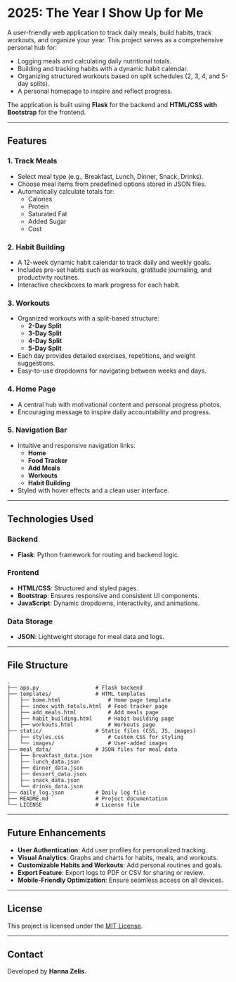 # 2025: The Year I Show Up for Me

A user-friendly web application to track daily meals, build habits, track workouts, and organize your year. This project serves as a comprehensive personal hub for:

- Logging meals and calculating daily nutritional totals.
- Building and tracking habits with a dynamic habit calendar.
- Organizing structured workouts based on split schedules (2, 3, 4, and 5-day splits).
- A personal homepage to inspire and reflect progress.

The application is built using **Flask** for the backend and **HTML/CSS with Bootstrap** for the frontend.

---

## Features

### 1. Track Meals
- Select meal type (e.g., Breakfast, Lunch, Dinner, Snack, Drinks).
- Choose meal items from predefined options stored in JSON files.
- Automatically calculate totals for:
  - Calories
  - Protein
  - Saturated Fat
  - Added Sugar
  - Cost

### 2. Habit Building
- A 12-week dynamic habit calendar to track daily and weekly goals.
- Includes pre-set habits such as workouts, gratitude journaling, and productivity routines.
- Interactive checkboxes to mark progress for each habit.

### 3. Workouts
- Organized workouts with a split-based structure:
  - **2-Day Split**
  - **3-Day Split**
  - **4-Day Split**
  - **5-Day Split**
- Each day provides detailed exercises, repetitions, and weight suggestions.
- Easy-to-use dropdowns for navigating between weeks and days.

### 4. Home Page
- A central hub with motivational content and personal progress photos.
- Encouraging message to inspire daily accountability and progress.

### 5. Navigation Bar
- Intuitive and responsive navigation links:
  - **Home**
  - **Food Tracker**
  - **Add Meals**
  - **Workouts**
  - **Habit Building**
- Styled with hover effects and a clean user interface.

---

## Technologies Used

### Backend
- **Flask**: Python framework for routing and backend logic.

### Frontend
- **HTML/CSS**: Structured and styled pages.
- **Bootstrap**: Ensures responsive and consistent UI components.
- **JavaScript**: Dynamic dropdowns, interactivity, and animations.

### Data Storage
- **JSON**: Lightweight storage for meal data and logs.

---

## File Structure

```
.
├── app.py                  # Flask backend
├── templates/              # HTML templates
│   ├── home.html               # Home page template
│   ├── index_with_totals.html  # Food tracker page
│   ├── add_meals.html          # Add meals page
│   ├── habit_building.html     # Habit building page
│   ├── workouts.html           # Workouts page
├── static/                 # Static files (CSS, JS, images)
│   ├── styles.css              # Custom CSS for styling
│   └── images/                 # User-added images
├── meal_data/              # JSON files for meal data
│   ├── breakfast_data.json
│   ├── lunch_data.json
│   ├── dinner_data.json
│   ├── dessert_data.json
│   ├── snack_data.json
│   └── drinks_data.json
├── daily_log.json          # Daily log file
├── README.md               # Project documentation
└── LICENSE                 # License file
```

---

## Future Enhancements
- **User Authentication**: Add user profiles for personalized tracking.
- **Visual Analytics**: Graphs and charts for habits, meals, and workouts.
- **Customizable Habits and Workouts**: Add personal routines and goals.
- **Export Feature**: Export logs to PDF or CSV for sharing or review.
- **Mobile-Friendly Optimization**: Ensure seamless access on all devices.

---

## License

This project is licensed under the [MIT License](LICENSE).

---

## Contact

Developed by **Hanna Zelis**.
